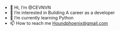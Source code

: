 - 👋 Hi, I’m @CEVNVN
- 👀 I’m interested in Buliding A career as a developer
- 🌱 I’m currently learning Python
- 📫 How to reach me Houndphoenix@gmail.com

<!---
CEVNVN/CEVNVN is a ✨ special ✨ repository because its `README.md` (this file) appears on your GitHub profile.
You can click the Preview link to take a look at your changes.
--->
